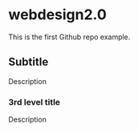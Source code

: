 # webdesign2.0
This is the first Github repo example.
## Subtitle
Description
### 3rd level title
Description
